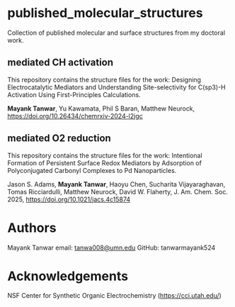 # published_molecular_structures
 Collection of published molecular and surface structures from my doctoral work.


## mediated CH activation
This repository contains the structure files for the work: Designing Electrocatalytic Mediators and Understanding Site-selectivity for C(sp3)-H Activation Using First-Principles Calculations.

**Mayank Tanwar**, Yu Kawamata, Phil S Baran, Matthew Neurock, https://doi.org/10.26434/chemrxiv-2024-l2jgc


## mediated O2 reduction
This repository contains the structure files for the work: Intentional Formation of Persistent Surface Redox Mediators by Adsorption of Polyconjugated Carbonyl Complexes to Pd Nanoparticles. 

Jason S. Adams, **Mayank Tanwar**, Haoyu Chen, Sucharita Vijayaraghavan, Tomas Ricciardulli, Matthew Neurock, David W. Flaherty, J. Am. Chem. Soc. 2025, https://doi.org/10.1021/jacs.4c15874




# Authors
Mayank Tanwar
email: tanwa008@umn.edu
GitHub: tanwarmayank524

# Acknowledgements
NSF Center for Synthetic Organic Electrochemistry (https://cci.utah.edu/)

